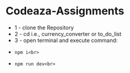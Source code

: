# Codeaza-Assignments

* 1 - clone the Repository<br>
* 2 - cd <desired project> i.e., currency_converter or to_do_list<br>
* 3 - open terminal and execute command:<br>
*     npm i<br>
*     npm run dev<br>
 
